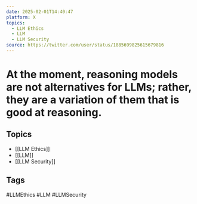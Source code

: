 ```yaml
---
date: 2025-02-01T14:40:47
platform: X
topics:
  - LLM Ethics
  - LLM
  - LLM Security
source: https://twitter.com/user/status/1885699825615679816
---
```

# At the moment, reasoning models are not alternatives for LLMs; rather, they are a variation of them that is good at reasoning.

## Topics
- [[LLM Ethics]]
- [[LLM]]
- [[LLM Security]]

## Tags
#LLMEthics #LLM #LLMSecurity